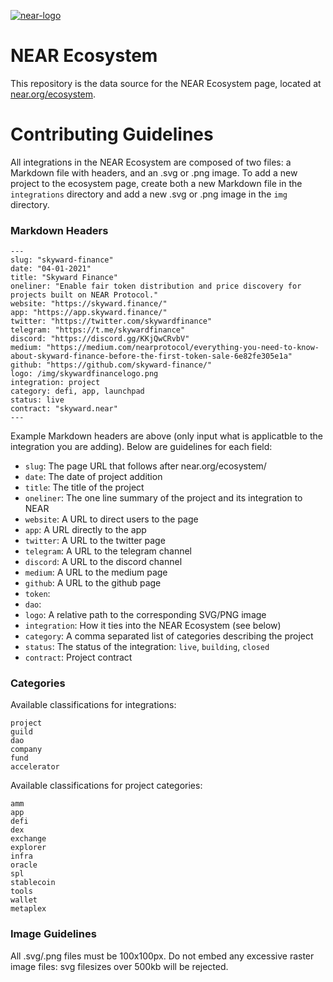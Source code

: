 <a href="https://ibb.co/QrPc0n8"><img src="https://i.ibb.co/r4xt9Mb/near-logo.png" alt="near-logo" border="0" /></a>

# NEAR Ecosystem

This repository is the data source for the NEAR Ecosystem page, located at [near.org/ecosystem](https://near.org/ecosystem).

# Contributing Guidelines

All integrations in the NEAR Ecosystem are composed of two files: a Markdown file with headers, and an .svg or .png image. To add a new project to the ecosystem page, create both a new Markdown file in the `integrations` directory and add a new .svg or .png image in the `img` directory.

### Markdown Headers

```
---
slug: "skyward-finance"
date: "04-01-2021"
title: "Skyward Finance"
oneliner: "Enable fair token distribution and price discovery for projects built on NEAR Protocol."
website: "https://skyward.finance/"
app: "https://app.skyward.finance/"
twitter: "https://twitter.com/skywardfinance"
telegram: "https://t.me/skywardfinance"
discord: "https://discord.gg/KKjQwCRvbV"
medium: "https://medium.com/nearprotocol/everything-you-need-to-know-about-skyward-finance-before-the-first-token-sale-6e82fe305e1a"
github: "https://github.com/skyward-finance/"
logo: /img/skywardfinancelogo.png
integration: project
category: defi, app, launchpad
status: live
contract: "skyward.near"
---
```

Example Markdown headers are above (only input what is applicatble to the integration you are adding). Below are guidelines for each field:

- `slug`: The page URL that follows after near.org/ecosystem/
- `date`: The date of project addition
- `title`: The title of the project
- `oneliner`: The one line summary of the project and its integration to NEAR
- `website`: A URL to direct users to the page
- `app`: A URL directly to the app
- `twitter`: A URL to the twitter page
- `telegram`: A URL to the telegram channel
- `discord`: A URL to the discord channel
- `medium`: A URL to the medium page
- `github`: A URL to the github page
- `token`: 
- `dao`:
- `logo`: A relative path to the corresponding SVG/PNG image
- `integration`: How it ties into the NEAR Ecosystem (see below)
- `category`: A comma separated list of categories describing the project
- `status`: The status of the integration: `live`, `building`, `closed`
- `contract`: Project contract

### Categories

Available classifications for integrations:

```
project
guild
dao
company
fund
accelerator
```


Available classifications for project categories:

```
amm
app
defi
dex
exchange
explorer
infra
oracle
spl
stablecoin
tools
wallet
metaplex
```

### Image Guidelines

All .svg/.png files must be 100x100px. Do not embed any excessive raster image files: svg filesizes over 500kb will be rejected.

